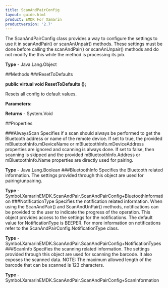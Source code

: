 ```yaml
---
title: ScanAndPairConfig
layout: guide.html
product: EMDK For Xamarin 
productversion: '2.7' 
---
```

The ScanAndPairConfig class provides a way to configure the settings to use it in scanAndPair() or scanAnUnpair() methods. These settings must be done before calling the scanAndPair() or scanAnUnpair() methods and do not modify the this while the method is processing its job.

**Type** - Java.Lang.Object

##Methods
###ResetToDefaults

**public virtual void ResetToDefaults ();**

Resets all config to default values.

**Parameters:**

**Returns** - System.Void

##Properties

###AlwaysScan
Specifies if a scan should always be performed to get the Bluetooth address or name of the remote device. If set to true, the provided mBluetoothInfo.mDeviceName or mBluetoothInfo.mDeviceAddress properties are ignored and scanning is always done. If set to false, then scanning is skipped and the provided mBluetoothInfo.Address or mBluetoothInfo.Name properties are directly used for pairing.

**Type** - Java.Lang.Boolean
###BluetoothInfo
Specifies the Bluetooth related information. The settings provided through this object are used for pairing/unpairing.

**Type** - Symbol.XamarinEMDK.ScanAndPair.ScanAndPairConfig+BluetoothInformation
###NotificationType
Specifies the notification related information. When using the ScanAndPair() and ScanAndUnPair() methods, notifications can be provided to the user to indicate the progress of the operation. This object provides access to the settings for the notifications. The default value for NotificationType is BEEPER. For more information on notifications refer to the ScanAndPairConfig.NotificationType class.

**Type** - Symbol.XamarinEMDK.ScanAndPair.ScanAndPairConfig+NotificationTypes
###ScanInfo
Specifies the scanning related information. The settings provided through this object are used for scanning the barcode. It also exposes the scanned data. NOTE: The maximum allowed length of the barcode that can be scanned is 123 characters.

**Type** - Symbol.XamarinEMDK.ScanAndPair.ScanAndPairConfig+ScanInformation
